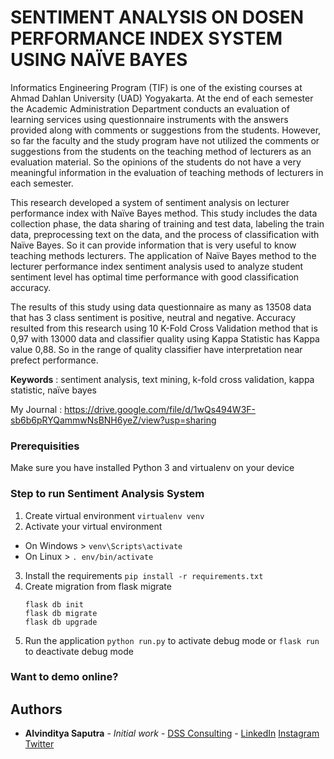 # SENTIMENT ANALYSIS ON DOSEN PERFORMANCE INDEX SYSTEM USING NAÏVE BAYES

Informatics Engineering Program (TIF) is one of the existing courses at Ahmad Dahlan University
(UAD) Yogyakarta. At the end of each semester the Academic Administration Department conducts an
evaluation of learning services using questionnaire instruments with the answers provided along with
comments or suggestions from the students. However, so far the faculty and the study program have not
utilized the comments or suggestions from the students on the teaching method of lecturers as an evaluation
material. So the opinions of the students do not have a very meaningful information in the evaluation of
teaching methods of lecturers in each semester.

This research developed a system of sentiment analysis on lecturer performance index with Naïve
Bayes method. This study includes the data collection phase, the data sharing of training and test data,
labeling the train data, preprocessing text on the data, and the process of classification with Naïve Bayes.
So it can provide information that is very useful to know teaching methods lecturers. The application of
Naïve Bayes method to the lecturer performance index sentiment analysis used to analyze student sentiment
level has optimal time performance with good classification accuracy.

The results of this study using data questionnaire as many as 13508 data that has 3 class sentiment
is positive, neutral and negative. Accuracy resulted from this research using 10 K-Fold Cross Validation
method that is 0,97 with 13000 data and classifier quality using Kappa Statistic has Kappa value 0,88. So
in the range of quality classifier have interpretation near prefect performance.

__Keywords__ : sentiment analysis, text mining, k-fold cross validation, kappa statistic, naïve bayes


My Journal : https://drive.google.com/file/d/1wQs494W3F-sb6b6pRYQammwNsBNH6yeZ/view?usp=sharing

### Prerequisities
Make sure you have installed Python 3 and virtualenv on your device

### Step to run Sentiment Analysis System
1. Create virtual environment `virtualenv venv`
2. Activate your virtual environment
  - On Windows > `venv\Scripts\activate`
  - On Linux > `. env/bin/activate`
3. Install the requirements `pip install -r requirements.txt`
4. Create migration from flask migrate
   ```
   flask db init
   flask db migrate
   flask db upgrade
   ```
5. Run the application `python run.py` to activate debug mode or `flask run` to deactivate debug mode

### Want to demo online?

## Authors

* **Alvinditya Saputra** - *Initial work* - [DSS Consulting](https://dssconsulting.id/) - [LinkedIn](https://linkedin.com/in/piinalpin) [Instagram](https://www.instagram.com/piinalpin) [Twitter](https://www.twitter.com/piinalpin)

